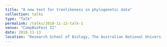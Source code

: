 ```yaml
---
title: "A new test for treelikeness in phylogenetic data"
collection: talks
type: "Talk"
permalink: /talks/2018-11-13-talk-1
venue: "CompBioFest II"
date: 2018-11-13
location: "Research School of Biology, The Australian National University, Canberra"
---
```


